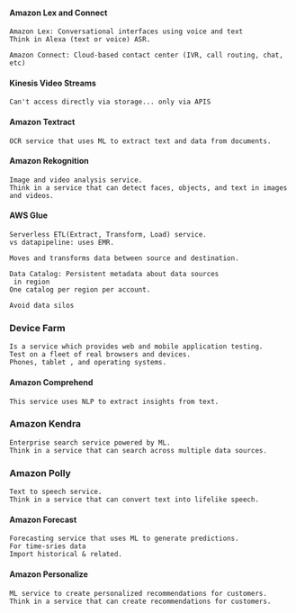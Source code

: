 #### Amazon Lex and Connect

    Amazon Lex: Conversational interfaces using voice and text
    Think in Alexa (text or voice) ASR.

    Amazon Connect: Cloud-based contact center (IVR, call routing, chat, etc)

#### Kinesis Video Streams

    Can't access directly via storage... only via APIS


#### Amazon Textract

    OCR service that uses ML to extract text and data from documents.

#### Amazon Rekognition

    Image and video analysis service.
    Think in a service that can detect faces, objects, and text in images and videos.

#### AWS Glue

    Serverless ETL(Extract, Transform, Load) service.
    vs datapipeline: uses EMR.

    Moves and transforms data between source and destination.

    Data Catalog: Persistent metadata about data sources
     in region
    One catalog per region per account.

    Avoid data silos

### Device Farm

    Is a service which provides web and mobile application testing.
    Test on a fleet of real browsers and devices.
    Phones, tablet , and operating systems.
    
#### Amazon Comprehend
    
    This service uses NLP to extract insights from text.

### Amazon Kendra

    Enterprise search service powered by ML.
    Think in a service that can search across multiple data sources.

### Amazon Polly

    Text to speech service.
    Think in a service that can convert text into lifelike speech.

#### Amazon Forecast

    Forecasting service that uses ML to generate predictions.
    For time-sries data
    Import historical & related.

#### Amazon Personalize

    ML service to create personalized recommendations for customers.
    Think in a service that can create recommendations for customers.


